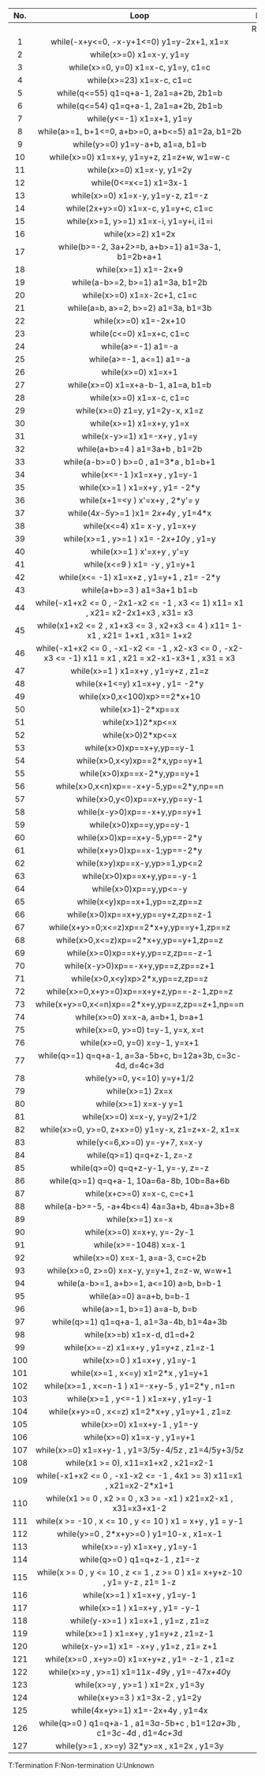 | No.  |                             Loop                             |  PAL   |       |   ST   |       |   TS   |       | irankfinder |       | lassoranker |
| :--: | :----------------------------------------------------------: | :----: | :---: | :----: | :---: | :----: | :---: | :---------: | :---: | :---------: |
|      |                                                              | Result | Time  | Result | Time  | Result | Time  |   Result    | Time  |   Result    |
|  1   |          while(-x+y<=0, -x-y+1<=0) y1=y-2x+1, x1=x           |   F    | 0.016 |   F    | 0.015 |   F    | 0.015 |      U      |   \   |      U      |
|  2   |                   while(x>=0) x1=x-y, y1=y                   |   F    | 0.016 |   F    | 0.016 |   F    | 0.015 |      F      | 0.155 |      F      |
|  3   |             while(x>=0, y=0) x1=x-c, y1=y, c1=c              |   F    | 0.02  |   F    | 0.02  |   F    | 0.02  |      F      | 0.15  |      F      |
|  4   |                  while(x>=23) x1=x-c, c1=c                   |   F    | 0.016 |   F    | 0.015 |   F    | 0.016 |      F      | 0.159 |      F      |
|  5   |            while(q<=55) q1=q+a-1, 2a1=a+2b, 2b1=b            |   F    | 0.019 |   F    | 0.019 |   F    | 0.018 |      F      | 0.159 |      U      |
|  6   |            while(q<=54) q1=q+a-1, 2a1=a+2b, 2b1=b            |   F    | 0.02  |   F    | 0.02  |   F    | 0.019 |      F      | 0.168 |      U      |
|  7   |                  while(y<=-1) x1=x+1, y1=y                   |   F    | 0.047 |   F    | 0.046 |   F    | 0.046 |      F      | 0.124 |      F      |
|  8   |       while(a>=1, b+1<=0, a+b>=0, a+b<=5) a1=2a, b1=2b       |   F    | 0.031 |   F    | 0.029 |   F    | 0.03  |      F      | 0.166 |      F      |
|  9   |               while(y>=0) y1=y-a+b, a1=a, b1=b               |   F    | 0.02  |   F    | 0.02  |   F    | 0.018 |      F      | 0.17  |      F      |
|  10  |          while(x>=0) x1=x+y, y1=y+z, z1=z+w, w1=w-c          |   F    | 0.029 |   F    | 0.027 |   F    | 0.026 |      F      | 0.167 |      F      |
|  11  |                  while(x>=0) x1=x-y, y1=2y                   |   F    | 0.015 |   F    | 0.015 |   F    | 0.014 |      U      |   \   |      F      |
|  12  |                    while(0<=x<=1) x1=3x-1                    |   F    | 0.016 |   F    | 0.014 |   F    | 0.012 |      U      |   \   |      F      |
|  13  |              while(x>=0) x1=x-y, y1=y-z, z1=-z               |   F    | 0.019 |   F    | 0.019 |   F    | 0.018 |      F      | 0.184 |      F      |
|  14  |             while(2x+y>=0) x1=x-c, y1=y+c, c1=c              |   F    | 0.019 |   F    | 0.019 |   F    | 0.019 |      F      | 0.159 |      F      |
|  15  |            while(x>=1, y>=1) x1=x-i, y1=y+i, i1=i            |   F    | 0.02  |   F    | 0.02  |   F    | 0.019 |      F      | 0.156 |      F      |
|  16  |                      while(x>=2) x1=2x                       |   F    | 0.041 |   F    | 0.039 |   F    | 0.039 |      F      | 0.14  |      F      |
|  17  |       while(b>=-2, 3a+2>=b, a+b>=1) a1=3a-1, b1=2b+a+1       |   F    | 0.128 |   F    | 0.132 |   F    | 0.133 |      F      | 0.186 |      F      |
|  18  |                     while(x>=1) x1=-2x+9                     |   F    | 0.014 |   F    | 0.012 |   F    | 0.013 |      F      | 0.158 |      F      |
|  19  |               while(a-b>=2, b>=1) a1=3a, b1=2b               |   F    | 0.055 |   F    | 0.05  |   F    | 0.051 |      F      | 0.156 |      F      |
|  20  |                 while(x>=0) x1=x-2c+1, c1=c                  |   F    | 0.016 |   F    | 0.016 |   F    | 0.014 |      F      | 0.145 |      F      |
|  21  |             while(a=b, a>=2, b>=2) a1=3a, b1=3b              |   F    | 0.054 |   F    | 0.053 |   F    | 0.053 |      F      | 0.152 |      F      |
|  22  |                    while(x>=0) x1=-2x+10                     |   F    | 0.013 |   F    | 0.012 |   F    | 0.013 |      U      |   \   |      U      |
|  23  |                   while(c<=0) x1=x+c, c1=c                   |   F    | 0.016 |   F    | 0.015 |   F    | 0.014 |      F      | 0.147 |      F      |
|  24  |                      while(a>=-1) a1=-a                      |   F    | 0.013 |   F    | 0.012 |   F    | 0.013 |      F      | 0.143 |      F      |
|  25  |                   while(a>=-1, a<=1) a1=-a                   |   F    | 0.015 |   F    | 0.014 |   F    | 0.013 |      F      | 0.147 |      F      |
|  26  |                      while(x>=0) x1=x+1                      |   F    | 0.04  |   F    | 0.038 |   F    | 0.038 |      F      | 0.138 |      F      |
|  27  |              while(x>=0) x1=x+a-b-1, a1=a, b1=b              |   F    | 0.019 |   F    | 0.019 |   F    | 0.017 |      F      | 0.122 |      F      |
|  28  |                   while(x>=0) x1=x-c, c1=c                   |   F    | 0.016 |   F    | 0.016 |   F    | 0.015 |      F      | 0.14  |      F      |
|  29  |               while(x>=0) z1=y, y1=2y-x, x1=z                |   F    | 0.019 |   F    | 0.019 |   F    | 0.018 |      U      |   \   |      F      |
|  30  |                   while(x>=1) x1=x+y, y1=x                   |   F    | 0.104 |   F    | 0.104 |   F    | 0.105 |      U      |   \   |      F      |
|  31  |                while(x-y>=1)  x1=-x+y , y1=y                 |   F    | 0.041 |   F    | 0.014 |   F    | 0.014 |      F      | 0.16  |      F      |
|  32  |                while(a+b>=4 ) a1=3a+b , b1=2b                |   F    | 0.048 |   F    | 0.045 |   F    | 0.049 |      U      |   \   |      F      |
|  33  |           while(a-b>=0  )  b>=0 , a1=3*a , b1=b+1            |   F    | 0.115 |   F    | 0.115 |   F    | 0.121 |      U      |   \   |      F      |
|  34  |                 while(x<=-1 )x1=x+y , y1=y-1                 |   F    | 0.106 |   F    | 0.107 |   F    | 0.107 |      F      | 0.152 |      F      |
|  35  |                while(x>=1 ) x1=x+y , y1= -2*y                |   F    | 0.015 |   F    | 0.019 |   F    | 0.014 |      F      | 0.158 |      F      |
|  36  |               while(x+1=<y ) x'=x+y  , 2*y'= y               |   F    | 0.017 |   F    | 0.015 |   F    | 0.014 |      F      | 0.15  |      F      |
|  37  |           while(4*x-5*y>=1 )x1= 2*x+4*y   , y1=4*x           |   F    | 0.108 |   F    | 0.11  |   F    | 0.111 |      F      | 0.189 |      F      |
|  38  |                while(x<=4) x1= x-y  , y1=x+y                 |   F    | 0.015 |   F    | 0.015 |   F    | 0.016 |      F      | 0.175 |      F      |
|  39  |           while(x>=1 , y>=1 ) x1= -2*x+10*y , y1=y           |   F    | 0.016 |   F    | 0.016 |   F    | 0.015 |      F      | 0.171 |      F      |
|  40  |                 while(x>=1 )  x'=x+y ,  y'=y                 |   F    | 0.015 |   F    | 0.018 |   F    | 0.014 |      F      | 0.177 |      F      |
|  41  |                 while(x<=9 ) x1= -y , y1=y+1                 |   F    | 0.105 |   F    | 0.106 |   F    | 0.107 |      F      | 0.174 |      F      |
|  42  |          while(x<= -1) x1=x+z  , y1=y+1 , z1= -2*y           |   F    | 0.129 |   F    | 0.133 |   F    | 0.132 |      F      | 0.208 |      F      |
|  43  |                 while(a+b>=3 ) a1=3a+1 b1=b                  |   F    | 0.015 |   F    | 0.018 |   F    | 0.014 |      F      | 0.16  |      F      |
|  44  | while(-x1+x2 <= 0 , -2x1-x2 <= -1 , x3 <= 1) x11= x1  , x21= x2-2x1+x3 , x31= x3 |   F    | 0.022 |   F    | 0.021 |   F    | 0.02  |      F      | 0.175 |      U      |
|  45  | while(x1+x2 <= 2 , x1+x3 <= 3 , x2+x3 <= 4 ) x11=  1-x1 , x21= 1+x1 , x31= 1+x2 |   F    | 0.023 |   F    | 0.021 |   F    | 0.021 |      U      |   \   |      U      |
|  46  | while(-x1+x2 <= 0 ,   -x1-x2 <= -1 , x2-x3 <= 0 , -x2-x3 <= -1) x11 = x1 ,  x21 = x2-x1-x3+1 , x31 = x3 |   F    | 0.022 |   F    | 0.021 |   F    | 0.022 |      U      |   \   |      U      |
|  47  |             while(x>=1 ) x1=x+y , y1=y+z , z1=z              |   F    | 0.019 |   F    | 0.021 |   F    | 0.017 |      U      |   \   |      F      |
|  48  |               while(x+1<=y) x1=x+y , y1= -2*y                |   F    | 0.015 |   F    | 0.017 |   F    | 0.014 |      F      | 0.158 |      F      |
|  49  |                 while(x>0,x<100)xp>==2*x+10                  |   T    | 0.031 |   T    | 0.032 |   T    | 0.034 |      T      | 0.169 |      F      |
|  50  |                      while(x>1)-2*xp==x                      |   T    | 0.029 |   T    | 0.03  |   T    | 0.031 |      T      | 0.163 |      T      |
|  51  |                      while(x>1)2*xp<=x                       |   T    | 0.028 |   T    | 0.028 |   T    | 0.029 |      T      | 0.162 |      F      |
|  52  |                      while(x>0)2*xp<=x                       |   T    | 0.027 |   T    | 0.027 |   T    | 0.031 |      T      | 0.164 |      F      |
|  53  |                  while(x>0)xp==x+y,yp==y-1                   |   T    | 0.033 |   T    | 0.033 |   T    | 0.034 |      T      | 0.207 |      T      |
|  54  |                while(x>0,x<y)xp==2*x,yp==y+1                 |   T    | 0.038 |   T    | 0.04  |   T    | 0.044 |      T      | 0.219 |      T      |
|  55  |                 while(x>0)xp==x-2*y,yp==y+1                  |   T    | 0.033 |   T    | 0.033 |   T    | 0.035 |      T      | 0.208 |      T      |
|  56  |            while(x>0,x<n)xp==-x+y-5,yp==2*y,np==n            |   T    | 0.044 |   T    | 0.047 |   T    | 0.049 |      T      | 0.215 |      T      |
|  57  |                while(x>0,y<0)xp==x+y,yp==y-1                 |   T    | 0.04  |   T    | 0.039 |   T    | 0.04  |      T      | 0.182 |      T      |
|  58  |                 while(x-y>0)xp==-x+y,yp==y+1                 |   T    | 0.034 |   T    | 0.035 |   T    | 0.036 |      T      | 0.188 |      T      |
|  59  |                   while(x>0)xp==y,yp==y-1                    |   T    | 0.031 |   T    | 0.032 |   T    | 0.033 |      T      | 0.193 |      T      |
|  60  |                 while(x>0)xp==x+y-5,yp==-2*y                 |   T    | 0.033 |   T    | 0.034 |   T    | 0.036 |      T      | 0.184 |      T      |
|  61  |                 while(x+y>0)xp==x-1;yp==-2*y                 |   T    | 0.035 |   T    | 0.035 |   T    | 0.036 |      T      | 0.184 |      T      |
|  62  |                while(x>y)xp==x-y,yp>=1,yp<=2                 |   T    | 0.037 |   T    | 0.038 |   T    | 0.038 |      T      | 0.161 |      F      |
|  63  |                  while(x>0)xp==x+y,yp==-y-1                  |   T    | 0.034 |   T    | 0.035 |   T    | 0.038 |      T      | 0.185 |      T      |
|  64  |                    while(x>0)xp==y,yp<=-y                    |   T    | 0.031 |   T    | 0.032 |   T    | 0.035 |      T      | 0.202 |      F      |
|  65  |                while(x<y)xp==x+1,yp==z,zp==z                 |   T    | 0.038 |   T    | 0.039 |   T    | 0.043 |      T      | 0.203 |      T      |
|  66  |              while(x>0)xp==x+y,yp==y+z,zp==z-1               |   T    | 0.036 |   T    | 0.037 |   T    | 0.037 |      T      | 0.254 |      T      |
|  67  |          while(x+y>=0;x<=z)xp==2*x+y,yp==y+1,zp==z           |   T    | 0.042 |   T    | 0.046 |   T    | 0.048 |      T      | 0.215 |      T      |
|  68  |            while(x>0,x<=z)xp==2*x+y,yp==y+1,zp==z            |   T    | 0.041 |   T    | 0.043 |   T    | 0.045 |      T      | 0.214 |      T      |
|  69  |              while(x>=0)xp==x+y,yp==z,zp==-z-1               |   T    | 0.038 |   T    | 0.039 |   T    | 0.042 |      T      | 0.256 |      T      |
|  70  |              while(x-y>0)xp==-x+y,yp==z,zp==z+1              |   T    | 0.039 |   T    | 0.039 |   T    | 0.04  |      T      | 0.205 |      T      |
|  71  |               while(x>0,x<y)xp>2*x,yp==z,zp==z               |   T    | 0.039 |   T    | 0.041 |   T    | 0.044 |      T      | 0.213 |      F      |
|  72  |          while(x>=0,x+y>=0)xp==x+y+z,yp==-z-1,zp==z          |   T    | 0.046 |   T    | 0.048 |   T    | 0.054 |      T      | 0.171 |      T      |
|  73  |       while(x+y>=0,x<=n)xp==2*x+y,yp==z,zp==z+1,np==n        |   T    | 0.047 |   T    | 0.049 |   T    | 0.052 |      T      | 0.299 |      T      |
|  74  |               while(x>=0) x=x-a, a=b+1, b=a+1                |   T    | 0.039 |   T    | 0.041 |   T    | 0.04  |      T      | 0.251 |      T      |
|  75  |              while(x>=0, y>=0) t=y-1, y=x, x=t               |   T    | 0.041 |   T    | 0.042 |   T    | 0.044 |      T      | 0.164 |      T      |
|  76  |                while(x>=0, y=0) x=y-1, y=x+1                 |   T    | 0.034 |   T    | 0.036 |   T    | 0.039 |      T      | 0.158 |      T      |
|  77  |  while(q>=1) q=q+a-1, a=3a-5b+c, b=12a+3b, c=3c-4d, d=4c+3d  |   T    | 0.074 |   T    | 0.078 |   T    | 0.083 |      U      |   \   |      U      |
|  78  |                  while(y>=0, y<=10) y=y+1/2                  |   T    | 0.033 |   T    | 0.034 |   T    | 0.035 |      T      | 0.146 |      F      |
|  79  |                       while(x>=1) 2x=x                       |   T    | 0.029 |   T    | 0.03  |   T    | 0.031 |      T      | 0.141 |      T      |
|  80  |                    while(x>=1) x=x-y y=1                     |   T    | 0.031 |   T    | 0.033 |   T    | 0.034 |      T      | 0.181 |      T      |
|  81  |                 while(x>=0) x=x-y, y=y/2+1/2                 |   T    | 0.034 |   T    | 0.039 |   T    | 0.038 |      T      | 0.183 |      F      |
|  82  |       while(x>=0, y>=0, z+x>=0) y1=y-x, z1=z+x-2, x1=x       |   T    | 0.065 |   T    | 0.068 |   T    | 0.072 |      T      | 0.137 |      T      |
|  83  |                while(y<=6,x>=0) y=-y+7, x=x-y                |   T    | 0.039 |   T    | 0.043 |   T    | 0.041 |      T      | 0.162 |      T      |
|  84  |                  while(q>=1) q=q+z-1, z=-z                   |   T    | 0.033 |   T    | 0.033 |   T    | 0.039 |      T      | 0.177 |      T      |
|  85  |              while(q>=0) q=q+z-y-1, y=-y, z=-z               |   T    | 0.04  |   T    | 0.043 |   T    | 0.043 |      T      | 0.197 |      T      |
|  86  |          while(q>=1) q=q+a-1, 10a=6a-8b, 10b=8a+6b           |   T    | 0.041 |   T    | 0.042 |   T    | 0.046 |      U      |   \   |      U      |
|  87  |                  while(x+c>=0) x=x-c, c=c+1                  |   T    | 0.032 |   T    | 0.033 |   T    | 0.034 |      T      | 0.193 |      T      |
|  88  |         while(a-b>=-5, -a+4b<=4) 4a=3a+b, 4b=a+3b+8          |   T    | 0.045 |   T    | 0.05  |   T    | 0.056 |      T      | 0.174 |      U      |
|  89  |                       while(x>=1) x=-x                       |   T    | 0.032 |   T    | 0.03  |   T    | 0.031 |      T      | 0.141 |      T      |
|  90  |                  while(x>=0) x=x+y, y=-2y-1                  |   T    | 0.035 |   T    | 0.036 |   T    | 0.037 |      T      | 0.184 |      T      |
|  91  |                    while(x>=-1048) x=x-1                     |   T    | 0.029 |   T    | 0.03  |   T    | 0.031 |      T      | 0.142 |      T      |
|  92  |               while(x>=0) x=x-1, a=a-3, c=c+2b               |   T    | 0.044 |   T    | 0.05  |   T    | 0.046 |      T      | 0.178 |      T      |
|  93  |         while(x>=0, z>=0) x=x-y, y=y+1, z=z-w, w=w+1         |   T    | 0.05  |   T    | 0.054 |   T    | 0.058 |      T      | 0.243 |      T      |
|  94  |           while(a-b>=1, a+b>=1, a<=10) a=b, b=b-1            |   T    | 0.041 |   T    | 0.043 |   T    | 0.043 |      T      | 0.166 |      T      |
|  95  |                   while(a>=0) a=a+b, b=b-1                   |   T    | 0.036 |   T    | 0.039 |   T    | 0.037 |      T      | 0.188 |      T      |
|  96  |                 while(a>=1, b>=1) a=a-b, b=b                 |   T    | 0.037 |   T    | 0.038 |   T    | 0.04  |      T      | 0.168 |      T      |
|  97  |           while(q>=1) q1=q+a-1, a1=3a-4b, b1=4a+3b           |   T    | 0.374 |   T    | 0.348 |   T    | 0.423 |      U      |   \   |      T      |
|  98  |                  while(x>=b) x1=x-d, d1=d+2                  |   T    | 0.342 |   T    | 0.129 |   T    | 0.343 |      U      |   \   |      T      |
|  99  |            while(x>=-z) x1=x+y , y1=y+z , z1=z-1             |   T    | 0.108 |   T    | 0.114 |   T    | 0.117 |      T      | 0.252 |      T      |
| 100  |                 while(x>=0 ) x1=x+y , y1=y-1                 |   T    | 0.06  |   T    | 0.062 |   T    | 0.064 |      T      | 0.181 |      T      |
| 101  |             while(x>=1 , x<=y)  x1=2*x , y1=y+1              |   T    | 0.067 |   T    | 0.071 |   T    | 0.075 |      T      | 0.193 |      T      |
| 102  |       while(x>=1 , x<=n-1 ) x1=-x+y-5 , y1=2*y , n1=n        |   T    | 0.042 |   T    | 0.042 |   T    | 0.043 |      T      | 0.216 |      T      |
| 103  |             while(x>=1 , y<=-1 ) x1=x+y , y1=y-1             |   T    | 0.038 |   T    | 0.041 |   T    | 0.039 |      T      | 0.158 |      T      |
| 104  |        while(x+y>=0 , x<=z) x1=2*x+y , y1=y+1 , z1=z         |   T    | 0.071 |   T    | 0.077 |   T    | 0.081 |      T      | 0.229 |      T      |
| 105  |                while(x>=0)  x1=x+y-1 , y1=-y                 |   T    | 0.038 |   T    | 0.037 |   T    | 0.039 |      T      | 0.186 |      T      |
| 106  |                 while(x>=0) x1=x-y ,  y1=y+1                 |   T    | 0.06  |   T    | 0.062 |   T    | 0.062 |      T      | 0.188 |      T      |
| 107  |      while(x>=0) x1=x+y-1 , y1=3/5y-4/5z , z1=4/5y+3/5z      |   T    | 0.071 |   T    | 0.073 |   T    | 0.079 |      U      |   \   |      T      |
| 108  |            while(x1 >= 0), x11=x1+x2 ,   x21=x2-1            |   T    | 0.059 |   T    | 0.063 |   T    | 0.062 |      T      | 0.191 |      T      |
| 109  | while(-x1+x2 <= 0 , -x1-x2 <= -1 , 4x1 >= 3) x11=x1  , x21=x2-2*x1+1 |   T    | 0.041 |   T    | 0.042 |   T    | 0.043 |      T      | 0.178 |      U      |
| 110  | while(x1 >= 0 , x2 >= 0 , x3 >= -x1 ) x21=x2-x1 ,  x31=x3+x1-2 |   T    | 0.116 |   T    | 0.132 |   T    | 0.129 |      T      | 0.222 |      T      |
| 111  |  while(x >= -10 , x <= 10 , y <= 10 ) x1 = x+y , y1  = y-1   |   T    | 0.071 |   T    | 0.076 |   T    | 0.078 |      T      | 0.202 |      T      |
| 112  |           while(y>=0 , 2*x+y>=0 ) y1=10-x , x1=x-1           |   T    | 0.067 |   T    | 0.073 |   T    | 0.071 |      T      | 0.192 |      T      |
| 113  |                 while(x>=-y) x1=x+y , y1=y-1                 |   T    | 0.038 |   T    | 0.039 |   T    | 0.039 |      T      | 0.186 |      T      |
| 114  |                while(q>=0 ) q1=q+z-1 , z1=-z                 |   T    | 0.04  |   T    | 0.038 |   T    | 0.041 |      T      | 0.183 |      T      |
| 115  | while(x >= 0 , y <= 10 , z <= 1 , z >= 0 )  x1= x+y+z-10 , y1= y-z , z1= 1-z |   T    | 0.045 |   T    | 0.045 |   T    | 0.044 |      T      | 0.236 |      T      |
| 116  |                 while(x>=1 ) x1=x+y , y1=y-1                 |   T    | 0.061 |   T    | 0.063 |   T    | 0.067 |      T      |  0.2  |      T      |
| 117  |               while(x>=1 ) x1=x+y ,  y1= -y-1                |   T    | 0.038 |   T    | 0.036 |   T    | 0.039 |      T      | 0.184 |      T      |
| 118  |             while(y-x>=1 ) x1=x+1 , y1=z , z1=z              |   T    | 0.037 |   T    | 0.039 |   T    | 0.037 |      T      | 0.201 |      T      |
| 119  |            while(x>=1 ) x1=x+y , y1=y+z , z1=z-1             |   T    | 0.142 |   T    | 0.154 |   T    | 0.161 |      T      | 0.256 |      T      |
| 120  |           while(x-y>=1) x1= -x+y  , y1=z , z1= z+1           |   T    | 0.04  |   T    | 0.039 |   T    | 0.04  |      T      | 0.206 |      T      |
| 121  |       while(x>=0 , x+y>=0) x1=x+y+z , y1= -z-1 , z1=z        |   T    | 0.039 |   T    | 0.042 |   T    | 0.042 |      T      | 0.182 |      T      |
| 122  |       while(x>=y , y>=1) x1=11*x-49*y , y1=-47*x+40*y        |   T    | 0.041 |   T    | 0.041 |   T    | 0.042 |      T      | 0.163 |      T      |
| 123  |              while(x>=y , y>=1 ) x1=2x , y1=3y               |   U    |   \   |   U    |   \   |   U    |   \   |      U      |   \   |      U      |
| 124  |                while(x+y>=3 ) x1=3x-2 , y1=2y                |   U    |   \   |   U    |   \   |   U    |   \   |      U      |   \   |      F      |
| 125  |               while(4x+y>=1) x1=-2x+4y , y1=4x               |   U    |   \   |   U    |   \   |   U    |   \   |      U      |   \   |      F      |
| 126  | while(q>=0 ) q1=q+a-1 , a1=3*a-5*b+c , b1=12*a+3*b ,  c1=3*c-4*d , d1=4*c+3*d |   U    |   \   |   U    |   \   |   U    |   \   |      U      |   \   |      U      |
| 127  |          while(y>=1 , x>=y) 32*y>=x , x1=2x , y1=3y          |   U    |   \   |   U    |   \   |   U    |   \   |      U      |   \   |      U      |
T:Termination
F:Non-termination
U:Unknown
